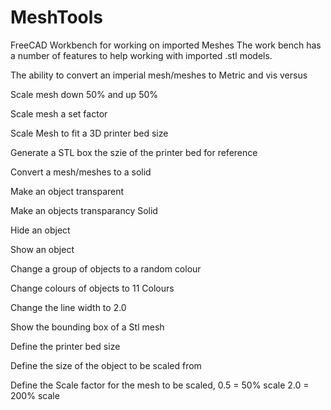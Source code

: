 # MeshTools
FreeCAD Workbench for working on imported Meshes
The work bench has a number of features to help working with imported .stl models.

The ability to convert an imperial mesh/meshes to Metric and vis versus

Scale mesh down 50% and up 50%

Scale mesh a set factor

Scale Mesh to fit a 3D printer bed size

Generate a STL box the szie of the printer bed for reference

Convert a mesh/meshes to a solid

Make an object transparent

Make an objects transparancy Solid

Hide an object

Show an object

Change a group of objects to a random colour

Change colours of objects to 11 Colours

Change the line width to 2.0

Show the bounding box of a Stl mesh

Define the printer bed size

Define the size of the object to be scaled from

Define the Scale factor for the mesh to be scaled, 0.5 = 50% scale 2.0 = 200% scale

